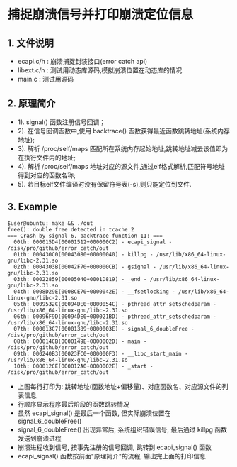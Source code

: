 # 捕捉崩溃信号并打印崩溃定位信息

## 1. 文件说明

* ecapi.c/h : 崩溃捕捉封装接口(error catch api)
* libext.c/h : 测试用动态库源码,模拟崩溃位置在动态库的情况
* main.c : 测试用源码

## 2. 原理简介

* 1). signal() 函数注册信号回调；
* 2). 在信号回调函数中,使用 backtrace() 函数获得最近函数跳转地址(系统内存地址);
* 3). 解析 /proc/self/maps 匹配所在系统内存起始地址,跳转地址减去该值即为在执行文件内的地址;
* 4). 解析 /proc/self/maps 地址对应的源文件,通过elf格式解析,匹配符号地址得到对应的函数名称;
* 5). 若目标elf文件编译时没有保留符号表(-s),则只能定位到文件.

## 3. Example
```shell
$user@ubuntu: make && ./out
free(): double free detected in tcache 2
=== Crash by signal 6, backtrace function 11: ===
  00th: 000015D4(00001512+000000C2) - ecapi_signal - /disk/pro/github/error_catch/out 
  01th: 000430C0(00043080+00000040) - killpg - /usr/lib/x86_64-linux-gnu/libc-2.31.so 
  02th: 0004303B(00042F70+000000CB) - gsignal - /usr/lib/x86_64-linux-gnu/libc-2.31.so 
  03th: 00022859(00005040+0001D819) - _end - /usr/lib/x86_64-linux-gnu/libc-2.31.so 
  04th: 0008D29E(0008CE70+0000042E) - __fsetlocking - /usr/lib/x86_64-linux-gnu/libc-2.31.so 
  05th: 0009532C(00094DE0+0000054C) - pthread_attr_setschedparam - /usr/lib/x86_64-linux-gnu/libc-2.31.so 
  06th: 00096F9D(00094DE0+000021BD) - pthread_attr_setschedparam - /usr/lib/x86_64-linux-gnu/libc-2.31.so 
  07th: 000013C7(00001389+0000003E) - signal_6_doubleFree - /disk/pro/github/error_catch/out 
  08th: 000014CB(0000149E+0000002D) - main - /disk/pro/github/error_catch/out 
  09th: 000240B3(00023FC0+000000F3) - __libc_start_main - /usr/lib/x86_64-linux-gnu/libc-2.31.so 
  10th: 000012CE(000012A0+0000002E) - _start - /disk/pro/github/error_catch/out
```
* 上图每行打印为: 跳转地址(函数地址+偏移量)、对应函数名、对应源文件的列表信息
* 行顺序显示程序最后阶段的函数跳转情况
* 虽然 ecapi_signal() 是最后一个函数, 但实际崩溃位置在 signal_6_doubleFree()
* signal_6_doubleFree() 出现异常后, 系统组织错误信号, 最后通过 killpg 函数发送到崩溃进程
* 崩溃进程收到信号, 按事先注册的信号回调, 跳转到 ecapi_signal() 函数
* ecapi_signal() 函数按前面"原理简介"的流程, 输出完上面的打印信息
